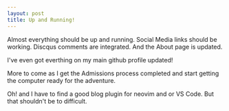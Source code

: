 ```yaml
---
layout: post
title: Up and Running!
---
```

Almost everything should be up and running. Social Media links should be working.
Discqus comments are integrated. And the About page is updated.

I've even got everthing on my main github profile updated!

More to come as I get the Admissions process completed and start getting the
computer ready for the adventure.

Oh! and I have to find a good blog plugin for neovim and or VS Code.
But that shouldn't be to difficult.
